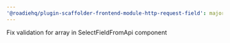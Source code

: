 ```yaml
---
'@roadiehq/plugin-scaffolder-frontend-module-http-request-field': major
---
```


Fix validation for array in SelectFieldFromApi component

